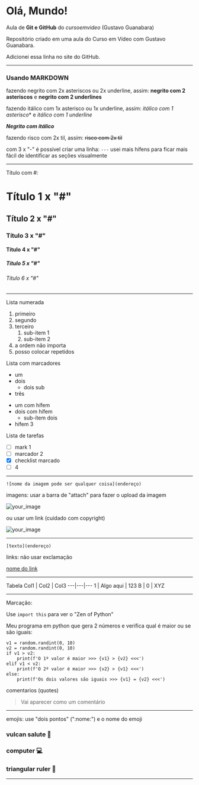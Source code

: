 # Olá, Mundo!
 Aula de **Git e GitHub** do *cursoemvideo* (Gustavo Guanabara)

 Repositório criado em uma aula do Curso em Vídeo com Gustavo Guanabara.
 
 Adicionei essa linha no site do GitHub.
 
 ------------------------------------------
 
 ### Usando **MARKDOWN**
 
 fazendo negrito com 2x asteriscos ou 2x underline, assim: **negrito com 2 asteriscos** e __negrito com 2 underlines__

fazendo itálico com 1x asterisco ou 1x underline, assim: *itálico com 1 asterisco** e _itálico com 1 underline_

__*Negrito com itálico*__

fazendo risco com 2x til, assim: ~~risco com 2x til~~

com 3 x "-" é possível criar uma linha: `---` usei mais hífens para ficar mais fácil de identificar as seções visualmente

------------------------------------------

Título com #:

# Título 1 x "#"
## Título 2 x "#"
### Título 3 x "#"
#### Título 4 x "#"
##### Título 5 x "#"
###### Título 6 x "#"

------------------------------------------

Lista numerada
1. primeiro
999. segundo
1. terceiro
   1. sub-item 1
   2. sub-item 2
0. a ordem não importa
1. posso colocar repetidos

Lista com marcadores
* um
* dois
   * dois sub
* três

- um com hífem
- dois com hífem
   - sub-ítem dois
- hífem 3

Lista de tarefas
- [ ] mark 1
- [ ] marcador 2
- [x] checklist marcado
- [ ] 4

------------------------------------------

`![nome da imagem pode ser qualquer coisa](endereço)`

imagens: usar a barra de "attach" para fazer o upload da imagem

![your_image](https://user-images.githubusercontent.com/65188122/199155434-db95c17c-f52f-497d-849d-1dbda230ab88.PNG)

ou usar um link (cuidado com copyright)

![your_image](https://www.google.com.br/images/branding/googlelogo/1x/googlelogo_color_272x92dp.png)

------------------------------------------

`[texto](endereço)`

links: não usar exclamação

[nome do link](https://github.com/Gabrija81)

------------------------------------------

Tabela
Col1 | Col2 | Col3
---|---|---
1 | Algo aqui | 123
B | 0 | XYZ

------------------------------------------

Marcação:

Use  `import this` para ver o "Zen of Python"

Meu programa em python que gera 2 números e verifica qual é maior ou se são iguais:
```
v1 = random.randint(0, 10)
v2 = random.randint(0, 10)
if v1 > v2:
    print(f'O 1º valor é maior >>> {v1} > {v2} <<<')
elif v1 < v2:
    print(f'O 2º valor é maior >>> {v2} > {v1} <<<')
else:
    print(f'Os dois valores são iguais >>> {v1} = {v2} <<<')
```

comentarios (quotes)

> Vai aparecer como um comentário

------------------------------------------

emojis:
use "dois pontos" (":nome:") e o nome do emoji
### vulcan salute 🖖
### computer 💻
### triangular ruler 📐

------------------------------------------
